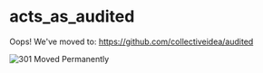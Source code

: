 acts_as_audited
===============

Oops! We&#39;ve moved to: https://github.com/collectiveidea/audited

![301 Moved Permanently](https://httpcats.herokuapp.com/301.jpg "301 Moved Permanently")